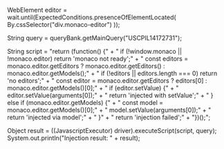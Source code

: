 WebElement editor = wait.until(ExpectedConditions.presenceOfElementLocated(
    By.cssSelector("div.monaco-editor")
));

String query = queryBank.getMainQuery("USCPIL14172731");

String script =
    "return (function() {" +
    "  if (!window.monaco || !monaco.editor) return 'monaco not ready';" +
    "  const editors = monaco.editor.getEditors ? monaco.editor.getEditors() : monaco.editor.getModels();" +
    "  if (!editors || editors.length === 0) return 'no editors';" +
    "  const editor = monaco.editor.getEditors ? editors[0] : monaco.editor.getModels()[0];" +
    "  if (editor.setValue) {" +
    "    editor.setValue(arguments[0]);" +
    "    return 'injected with setValue';" +
    "  } else if (monaco.editor.getModels) {" +
    "    const model = monaco.editor.getModels()[0];" +
    "    model.setValue(arguments[0]);" +
    "    return 'injected via model';" +
    "  }" +
    "  return 'injection failed';" +
    "})();";

Object result = ((JavascriptExecutor) driver).executeScript(script, query);
System.out.println("Injection result: " + result);

